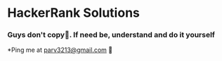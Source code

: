 # HackerRank Solutions

### Guys don't copy🤫. If need be, understand and do it yourself

\*Ping me at parv3213@gmail.com 🧡
